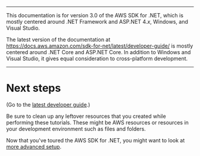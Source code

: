 --------

This documentation is for version 3\.0 of the AWS SDK for \.NET, which is mostly centered around \.NET Framework and ASP\.NET 4\.*x*, Windows, and Visual Studio\.

The latest version of the documentation at [https://docs\.aws\.amazon\.com/sdk\-for\-net/latest/developer\-guide/](../../latest/developer-guide/welcome.html) is mostly centered around \.NET Core and ASP\.NET Core\. In addition to Windows and Visual Studio, it gives equal consideration to cross\-platform development\.

--------

# Next steps<a name="quick-start-next-steps"></a>

\(Go to the [latest developer guide](https://docs.aws.amazon.com/sdk-for-net/latest/developer-guide/quick-start-next-steps.html)\.\)

Be sure to clean up any leftover resources that you created while performing these tutorials\. These might be AWS resources or resources in your development environment such as files and folders\.

Now that you've toured the AWS SDK for \.NET, you might want to look at [more advanced setup](net-dg-setup.md)\.